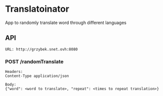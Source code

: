 # Translatoinator

App to randomly translate word through different languages

## API
``URL: http://grzybek.snet.ovh:8080``

### POST /randomTranslate
```
Headers:
Content-Type application/json

Body:
{"word": <word to translate>, "repeat": <times to repeat translation>}
``` 
